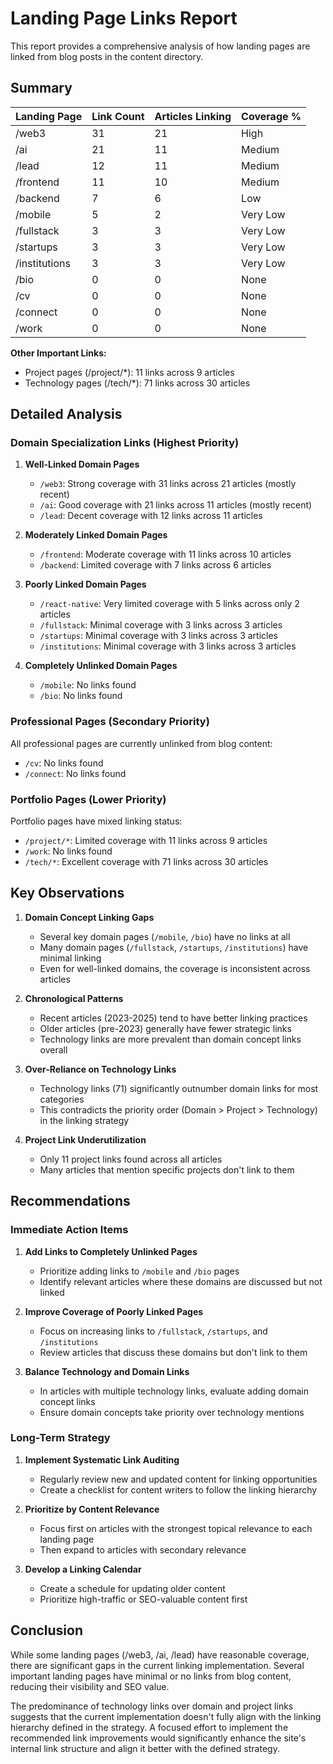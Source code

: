 # Landing Page Links Report

This report provides a comprehensive analysis of how landing pages are linked from blog posts in the content directory.

## Summary

| Landing Page         | Link Count | Articles Linking | Coverage % |
|----------------------|------------|-----------------|------------|
| /web3                | 31         | 21              | High       |
| /ai                  | 21         | 11              | Medium     |
| /lead                | 12         | 11              | Medium     |
| /frontend            | 11         | 10              | Medium     |
| /backend             | 7          | 6               | Low        |
| /mobile              | 5          | 2               | Very Low   |
| /fullstack           | 3          | 3               | Very Low   |
| /startups            | 3          | 3               | Very Low   |
| /institutions        | 3          | 3               | Very Low   |
| /bio                 | 0          | 0               | None       |
| /cv                  | 0          | 0               | None       |
| /connect             | 0          | 0               | None       |
| /work                | 0          | 0               | None       |

**Other Important Links:**
- Project pages (/project/*): 11 links across 9 articles
- Technology pages (/tech/*): 71 links across 30 articles

## Detailed Analysis

### Domain Specialization Links (Highest Priority)

1. **Well-Linked Domain Pages**
   - `/web3`: Strong coverage with 31 links across 21 articles (mostly recent)
   - `/ai`: Good coverage with 21 links across 11 articles (mostly recent)
   - `/lead`: Decent coverage with 12 links across 11 articles

2. **Moderately Linked Domain Pages**
   - `/frontend`: Moderate coverage with 11 links across 10 articles
   - `/backend`: Limited coverage with 7 links across 6 articles

3. **Poorly Linked Domain Pages**
   - `/react-native`: Very limited coverage with 5 links across only 2 articles
   - `/fullstack`: Minimal coverage with 3 links across 3 articles
   - `/startups`: Minimal coverage with 3 links across 3 articles
   - `/institutions`: Minimal coverage with 3 links across 3 articles

4. **Completely Unlinked Domain Pages**
   - `/mobile`: No links found
   - `/bio`: No links found

### Professional Pages (Secondary Priority)

All professional pages are currently unlinked from blog content:
- `/cv`: No links found
- `/connect`: No links found

### Portfolio Pages (Lower Priority)

Portfolio pages have mixed linking status:
- `/project/*`: Limited coverage with 11 links across 9 articles
- `/work`: No links found
- `/tech/*`: Excellent coverage with 71 links across 30 articles

## Key Observations

1. **Domain Concept Linking Gaps**
   - Several key domain pages (`/mobile`, `/bio`) have no links at all
   - Many domain pages (`/fullstack`, `/startups`, `/institutions`) have minimal linking
   - Even for well-linked domains, the coverage is inconsistent across articles

2. **Chronological Patterns**
   - Recent articles (2023-2025) tend to have better linking practices
   - Older articles (pre-2023) generally have fewer strategic links
   - Technology links are more prevalent than domain concept links overall

3. **Over-Reliance on Technology Links**
   - Technology links (71) significantly outnumber domain links for most categories
   - This contradicts the priority order (Domain > Project > Technology) in the linking strategy

4. **Project Link Underutilization**
   - Only 11 project links found across all articles
   - Many articles that mention specific projects don't link to them

## Recommendations

### Immediate Action Items

1. **Add Links to Completely Unlinked Pages**
   - Prioritize adding links to `/mobile` and `/bio` pages
   - Identify relevant articles where these domains are discussed but not linked

2. **Improve Coverage of Poorly Linked Pages**
   - Focus on increasing links to `/fullstack`, `/startups`, and `/institutions`
   - Review articles that discuss these domains but don't link to them

3. **Balance Technology and Domain Links**
   - In articles with multiple technology links, evaluate adding domain concept links
   - Ensure domain concepts take priority over technology mentions

### Long-Term Strategy

1. **Implement Systematic Link Auditing**
   - Regularly review new and updated content for linking opportunities
   - Create a checklist for content writers to follow the linking hierarchy

2. **Prioritize by Content Relevance**
   - Focus first on articles with the strongest topical relevance to each landing page
   - Then expand to articles with secondary relevance

3. **Develop a Linking Calendar**
   - Create a schedule for updating older content
   - Prioritize high-traffic or SEO-valuable content first

## Conclusion

While some landing pages (/web3, /ai, /lead) have reasonable coverage, there are significant gaps in the current linking implementation. Several important landing pages have minimal or no links from blog content, reducing their visibility and SEO value. 

The predominance of technology links over domain and project links suggests that the current implementation doesn't fully align with the linking hierarchy defined in the strategy. A focused effort to implement the recommended link improvements would significantly enhance the site's internal link structure and align it better with the defined strategy.
